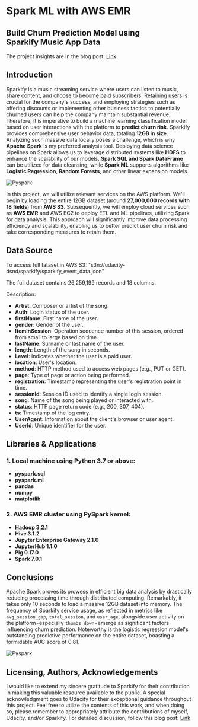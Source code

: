 # Spark ML with AWS EMR
## Build Churn Prediction Model using Sparkify Music App Data

The project insights are in the blog post: [Link](https://medium.com/@LobsterTing/spark-ml-with-aws-emr-acdfab30ef01)

## Introduction
Sparkify is a music streaming service where users can listen to music, share content, and choose to become paid subscribers. Retaining users is crucial for the company's success, and employing strategies such as offering discounts or implementing other business tactics to potentially churned users can help the company maintain substantial revenue. Therefore, it is imperative to build a machine learning classification model based on user interactions with the platform to **predict churn risk**. Sparkify provides comprehensive user behavior data, totaling **12GB in size**. Analyzing such massive data locally poses a challenge, which is why **Apache Spark** is my preferred analysis tool. Deploying data science pipelines on Spark allows us to leverage distributed systems like **HDFS** to enhance the scalability of our models. **Spark SQL and Spark DataFrame** can be utilized for data cleansing, while **Spark ML** supports algorithms like **Logistic Regression**, **Random Forests**, and other linear expansion models.


![Pyspark](https://github.com/Ting-DS/Spark_Music_App/blob/main/py_spark.png)

In this project, we will utilize relevant services on the AWS platform. We'll begin by loading the entire 12GB dataset (around **27,000,000 records with 18 fields**) from **AWS S3**. Subsequently, we will employ cloud services such as **AWS EMR** and AWS EC2 to deploy ETL and ML pipelines, utilizing Spark for data analysis. This approach will significantly improve data processing efficiency and scalability, enabling us to better predict user churn risk and take corresponding measures to retain them.

## Data Source

To access full fataset in AWS S3: "s3n://udacity-dsnd/sparkify/sparkify_event_data.json"

The full dataset contains 26,259,199 records and 18 columns.

Description:
- **Artist**: Composer or artist of the song.
- **Auth**: Login status of the user.
- **firstName**: First name of the user.
- **gender**: Gender of the user.
- **ItemInSession**: Operation sequence number of this session, ordered from small to large based on time.
- **lastName**: Surname or last name of the user.
- **length**: Length of the song in seconds.
- **Level**: Indicates whether the user is a paid user.
- **location**: User's location.
- **method**: HTTP method used to access web pages (e.g., PUT or GET).
- **page**: Type of page or action being performed.
- **registration**: Timestamp representing the user's registration point in time.
- **sessionId**: Session ID used to identify a single login session.
- **song**: Name of the song being played or interacted with.
- **status**: HTTP page return code (e.g., 200, 307, 404).
- **ts**: Timestamp of the log entry.
- **UserAgent**: Information about the client's browser or user agent.
- **UserId**: Unique identifier for the user.

## Libraries & Applications
### 1. Local machine using Python 3.7 or above:

- **pyspark.sql**
- **pyspark.ml**
- **pandas**
- **numpy**
- **matplotlib**

### 2. AWS EMR cluster using PySpark kernel:

- **Hadoop 3.2.1**
- **Hive 3.1.2**
- **Jupyter Enterprise Gateway 2.1.0**
- **JupyterHub 1.1.0**
- **Pig 0.17.0**
- **Spark 7.0.1**

## Conclusions
Apache Spark proves its prowess in efficient big data analysis by drastically reducing processing time through distributed computing. Remarkably, it takes only 10 seconds to load a massive 12GB dataset into memory. The frequency of Sparkify service usage, as reflected in metrics like `avg_session_gap`, `total_session`, and `user_age`, alongside user activity on the platform - especially `thumbs_down` - emerge as significant factors influencing churn prediction. Noteworthy is the logistic regression model's outstanding predictive performance on the entire dataset, boasting a formidable AUC score of 0.81.

![Pyspark](https://github.com/Ting-DS/Spark_Music_App/blob/main/coef.png)


## Licensing, Authors, Acknowledgements
I would like to extend my sincere gratitude to Sparkify for their contribution in making this valuable resource available to the public. A special acknowledgment goes to Udacity for their exceptional guidance throughout this project. Feel free to utilize the contents of this work, and when doing so, please remember to appropriately attribute the contributions of myself, Udacity, and/or Sparkify. For detailed discussion, follow this blog post: [Link](https://medium.com/@LobsterTing/spark-ml-with-aws-emr-acdfab30ef01)

